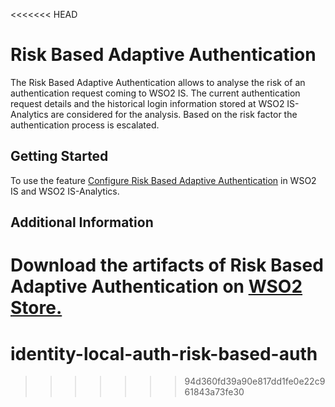 <<<<<<< HEAD
# Risk Based Adaptive Authentication

The Risk Based Adaptive Authentication allows to analyse the risk of an authentication request coming to WSO2 IS. The
 current authentication request details and the historical login information stored at WSO2 IS-Analytics are considered for the analysis. Based on the risk factor the authentication process is escalated.

## Getting Started

To use the feature [Configure Risk Based Adaptive Authentication](docs/config.md) in WSO2 IS and WSO2 IS-Analytics.

## Additional Information

Download the artifacts of Risk Based Adaptive Authentication on [WSO2 Store.](https://store.wso2.com/store/assets/isconnector/list)
=======
# identity-local-auth-risk-based-auth
>>>>>>> 94d360fd39a90e817dd1fe0e22c961843a73fe30
